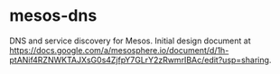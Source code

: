 mesos-dns
=========

DNS and service discovery for Mesos.
Initial design document at https://docs.google.com/a/mesosphere.io/document/d/1h-ptANif4RZNWKTAJXsG0s4ZjfpY7GLrY2zRwmrIBAc/edit?usp=sharing. 

